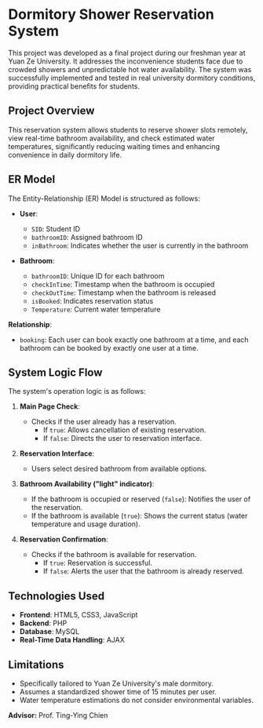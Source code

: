 # Dormitory Shower Reservation System

This project was developed as a final project during our freshman year at Yuan Ze University. It addresses the inconvenience students face due to crowded showers and unpredictable hot water availability. The system was successfully implemented and tested in real university dormitory conditions, providing practical benefits for students.

## Project Overview

This reservation system allows students to reserve shower slots remotely, view real-time bathroom availability, and check estimated water temperatures, significantly reducing waiting times and enhancing convenience in daily dormitory life.

## ER Model

The Entity-Relationship (ER) Model is structured as follows:

- **User**:
  - `SID`: Student ID
  - `bathroomID`: Assigned bathroom ID
  - `inBathroom`: Indicates whether the user is currently in the bathroom

- **Bathroom**:
  - `bathroomID`: Unique ID for each bathroom
  - `checkInTime`: Timestamp when the bathroom is occupied
  - `checkOutTime`: Timestamp when the bathroom is released
  - `isBooked`: Indicates reservation status
  - `Temperature`: Current water temperature

**Relationship**:
- `booking`: Each user can book exactly one bathroom at a time, and each bathroom can be booked by exactly one user at a time.

## System Logic Flow

The system's operation logic is as follows:

1. **Main Page Check**:
   - Checks if the user already has a reservation.
     - If `true`: Allows cancellation of existing reservation.
     - If `false`: Directs the user to reservation interface.

2. **Reservation Interface**:
   - Users select desired bathroom from available options.

3. **Bathroom Availability ("light" indicator)**:
   - If the bathroom is occupied or reserved (`false`): Notifies the user of the reservation.
   - If the bathroom is available (`true`): Shows the current status (water temperature and usage duration).

4. **Reservation Confirmation**:
   - Checks if the bathroom is available for reservation.
     - If `true`: Reservation is successful.
     - If `false`: Alerts the user that the bathroom is already reserved.

## Technologies Used

- **Frontend**: HTML5, CSS3, JavaScript
- **Backend**: PHP
- **Database**: MySQL
- **Real-Time Data Handling**: AJAX

## Limitations

- Specifically tailored to Yuan Ze University's male dormitory.
- Assumes a standardized shower time of 15 minutes per user.
- Water temperature estimations do not consider environmental variables.

**Advisor:** Prof. Ting-Ying Chien

